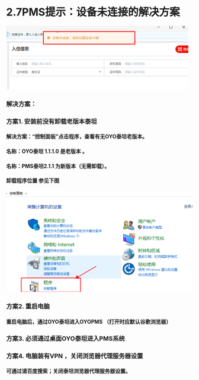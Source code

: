 # 2.7PMS提示：设备未连接的解决方案

![](../../../.gitbook/assets/image%20%28368%29.png)

### 解决方案：

### 方案1. 安装前没有卸载老版本泰坦      

#### 解决方案：“控制面板”点击程序，查看有无OYO泰坦老版本。

#### 名称：OYO泰坦 1.1.1.0 是老版本  。

#### 名称：PMS泰坦2.1.1   为新版本（无需卸载）。

#### 卸载程序位置 参见下图

![](../../../.gitbook/assets/image%20%2838%29.png)

### 方案2. 重启电脑 

#### 重启电脑后，通过OYO泰坦进入OYOPMS （打开时应默认谷歌浏览器）

### 方案3. 必须通过桌面OYO泰坦进入PMS系统 

### 方案4. 电脑装有VPN ，关闭浏览器代理服务器设置

####  可通过请百度搜索；关闭泰坦浏览器代理服务器设置。



